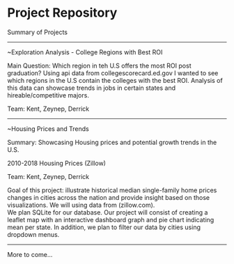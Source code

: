 # Project Repository
Summary of Projects

-------------------------------------------------------------------------------------------------------------------------------------------

~Exploration Analysis - College Regions with Best ROI

Main Question: Which region in teh U.S offers the most ROI post graduation?
Using api data from collegescorecard.ed.gov I wanted to see which regions in the U.S contain the colleges with the best ROI. Analysis of this data can showcase trends in jobs in certain states and hireable/competitive majors. 

Team: Kent, Zeynep, Derrick

-------------------------------------------------------------------------------------------------------------------------------------------

~Housing Prices and Trends

Summary: Showcasing Housing prices and potential growth trends in the U.S. 

2010-2018 Housing Prices (Zillow)

Team: Kent, Zeynep, Derrick


Goal of this project: illustrate historical median single-family home prices changes in cities across the nation and provide insight based on those visualizations.
We will using data from (zillow.com).  
We plan SQLite for our database. Our project will consist of creating a leaflet map with an interactive dashboard graph and pie chart indicating mean per state. In addition, we plan to filter our data by cities using dropdown menus.

-------------------------------------------------------------------------------------------------------------------------------------------




More to come...

